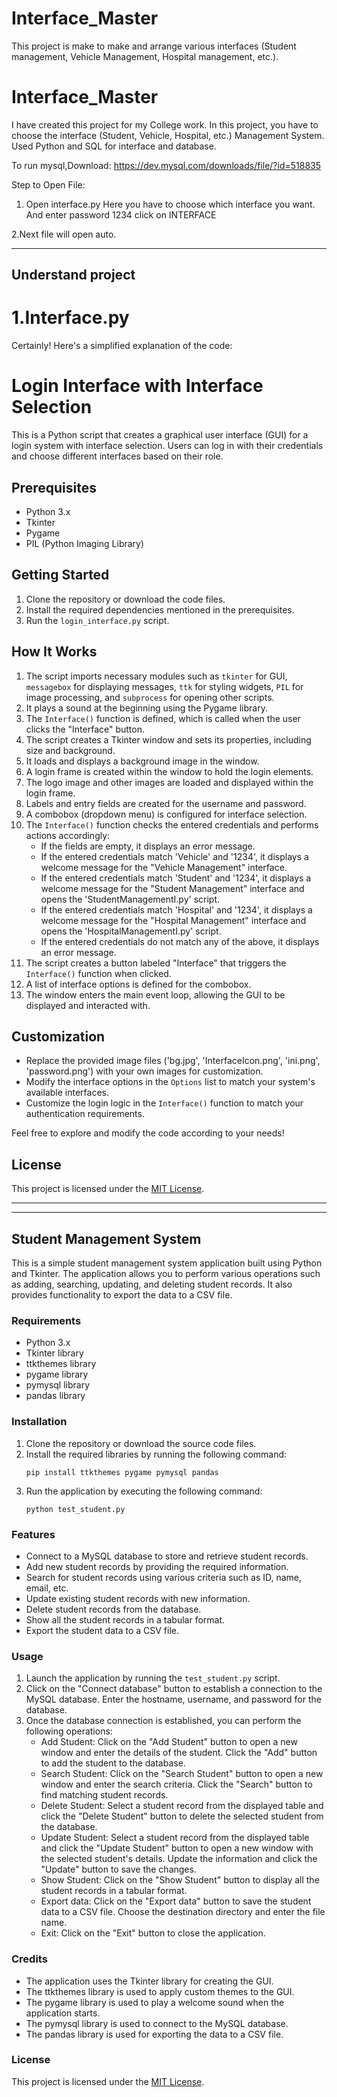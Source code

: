 # Interface_Master
This project is make to make and arrange various interfaces (Student management, Vehicle Management, Hospital management, etc.). 

# Interface_Master
I have created this project for my College work. In this project, you have to choose the interface (Student, Vehicle, Hospital, etc.) Management System. Used Python and SQL for interface and database.

To run mysql,Download: https://dev.mysql.com/downloads/file/?id=518835

Step to Open File:
1. Open interface.py
Here you have to choose which interface you want.
And enter password 1234
click on INTERFACE

2.Next file will open auto.

----------------------------------------------------------------------------------------------

## Understand project

# 1.Interface.py
Certainly! Here's a simplified explanation of the code:

# Login Interface with Interface Selection

This is a Python script that creates a graphical user interface (GUI) for a login system with interface selection. Users can log in with their credentials and choose different interfaces based on their role.

## Prerequisites
- Python 3.x
- Tkinter
- Pygame
- PIL (Python Imaging Library)

## Getting Started
1. Clone the repository or download the code files.
2. Install the required dependencies mentioned in the prerequisites.
3. Run the `login_interface.py` script.

## How It Works
1. The script imports necessary modules such as `tkinter` for GUI, `messagebox` for displaying messages, `ttk` for styling widgets, `PIL` for image processing, and `subprocess` for opening other scripts.
2. It plays a sound at the beginning using the Pygame library.
3. The `Interface()` function is defined, which is called when the user clicks the "Interface" button.
4. The script creates a Tkinter window and sets its properties, including size and background.
5. It loads and displays a background image in the window.
6. A login frame is created within the window to hold the login elements.
7. The logo image and other images are loaded and displayed within the login frame.
8. Labels and entry fields are created for the username and password.
9. A combobox (dropdown menu) is configured for interface selection.
10. The `Interface()` function checks the entered credentials and performs actions accordingly:
    - If the fields are empty, it displays an error message.
    - If the entered credentials match 'Vehicle' and '1234', it displays a welcome message for the "Vehicle Management" interface.
    - If the entered credentials match 'Student' and '1234', it displays a welcome message for the "Student Management" interface and opens the 'StudentManagementI.py' script.
    - If the entered credentials match 'Hospital' and '1234', it displays a welcome message for the "Hospital Management" interface and opens the 'HospitalManagementI.py' script.
    - If the entered credentials do not match any of the above, it displays an error message.
11. The script creates a button labeled "Interface" that triggers the `Interface()` function when clicked.
12. A list of interface options is defined for the combobox.
13. The window enters the main event loop, allowing the GUI to be displayed and interacted with.

## Customization
- Replace the provided image files ('bg.jpg', 'InterfaceIcon.png', 'ini.png', 'password.png') with your own images for customization.
- Modify the interface options in the `Options` list to match your system's available interfaces.
- Customize the login logic in the `Interface()` function to match your authentication requirements.

Feel free to explore and modify the code according to your needs!

## License
This project is licensed under the [MIT License](LICENSE).


-----------------------------------------------
-----------------------------------------------

## Student Management System

This is a simple student management system application built using Python and Tkinter. The application allows you to perform various operations such as adding, searching, updating, and deleting student records. It also provides functionality to export the data to a CSV file.

### Requirements

- Python 3.x
- Tkinter library
- ttkthemes library
- pygame library
- pymysql library
- pandas library

### Installation

1. Clone the repository or download the source code files.
2. Install the required libraries by running the following command:
   ```
   pip install ttkthemes pygame pymysql pandas
   ```
3. Run the application by executing the following command:
   ```
   python test_student.py
   ```

### Features

- Connect to a MySQL database to store and retrieve student records.
- Add new student records by providing the required information.
- Search for student records using various criteria such as ID, name, email, etc.
- Update existing student records with new information.
- Delete student records from the database.
- Show all the student records in a tabular format.
- Export the student data to a CSV file.

### Usage

1. Launch the application by running the `test_student.py` script.
2. Click on the "Connect database" button to establish a connection to the MySQL database. Enter the hostname, username, and password for the database.
3. Once the database connection is established, you can perform the following operations:
   - Add Student: Click on the "Add Student" button to open a new window and enter the details of the student. Click the "Add" button to add the student to the database.
   - Search Student: Click on the "Search Student" button to open a new window and enter the search criteria. Click the "Search" button to find matching student records.
   - Delete Student: Select a student record from the displayed table and click the "Delete Student" button to delete the selected student from the database.
   - Update Student: Select a student record from the displayed table and click the "Update Student" button to open a new window with the selected student's details. Update the information and click the "Update" button to save the changes.
   - Show Student: Click on the "Show Student" button to display all the student records in a tabular format.
   - Export data: Click on the "Export data" button to save the student data to a CSV file. Choose the destination directory and enter the file name.
   - Exit: Click on the "Exit" button to close the application.

### Credits

- The application uses the Tkinter library for creating the GUI.
- The ttkthemes library is used to apply custom themes to the GUI.
- The pygame library is used to play a welcome sound when the application starts.
- The pymysql library is used to connect to the MySQL database.
- The pandas library is used for exporting the data to a CSV file.

### License

This project is licensed under the [MIT License](LICENSE).
